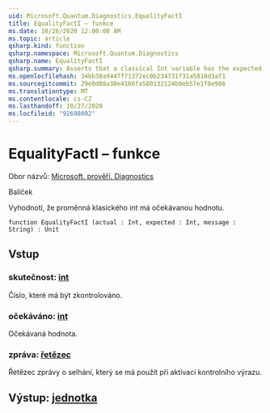 ```yaml
---
uid: Microsoft.Quantum.Diagnostics.EqualityFactI
title: EqualityFactI – funkce
ms.date: 10/26/2020 12:00:00 AM
ms.topic: article
qsharp.kind: function
qsharp.namespace: Microsoft.Quantum.Diagnostics
qsharp.name: EqualityFactI
qsharp.summary: Asserts that a classical Int variable has the expected value.
ms.openlocfilehash: 34bb38a9447f71372ec0b234731f31a5818d3af1
ms.sourcegitcommit: 29e0d88a30e4166fa580132124b0eb57e1f0e986
ms.translationtype: MT
ms.contentlocale: cs-CZ
ms.lasthandoff: 10/27/2020
ms.locfileid: "92698092"
---
```

# <a name="equalityfacti-function"></a>EqualityFactI – funkce

Obor názvů: [Microsoft. prověří. Diagnostics](xref:Microsoft.Quantum.Diagnostics)

Balíček [](https://nuget.org/packages/)


Vyhodnotí, že proměnná klasického int má očekávanou hodnotu.

```qsharp
function EqualityFactI (actual : Int, expected : Int, message : String) : Unit
```


## <a name="input"></a>Vstup

### <a name="actual--int"></a>skutečnost: [int](xref:microsoft.quantum.lang-ref.int)

Číslo, které má být zkontrolováno.


### <a name="expected--int"></a>očekáváno: [int](xref:microsoft.quantum.lang-ref.int)

Očekávaná hodnota.


### <a name="message--string"></a>zpráva: [řetězec](xref:microsoft.quantum.lang-ref.string)

Řetězec zprávy o selhání, který se má použít při aktivaci kontrolního výrazu.



## <a name="output--unit"></a>Výstup: [jednotka](xref:microsoft.quantum.lang-ref.unit)

